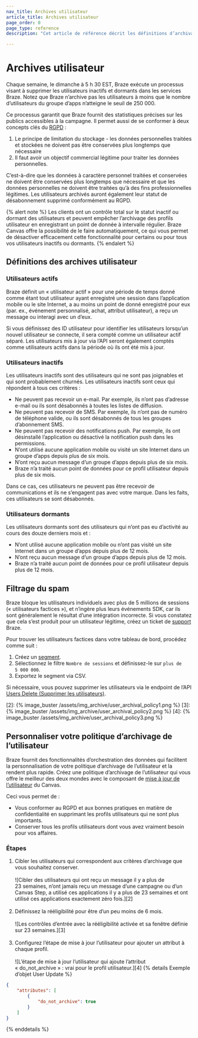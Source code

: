 ```yaml
---
nav_title: Archives utilisateur
article_title: Archives utilisateur
page_order: 0
page_type: reference
description: "Cet article de référence décrit les définitions d’archivage des utilisateurs, le blocage des courriers indésirables et comment personnaliser la politique d’archivage."

---
```

# Archives utilisateur

Chaque semaine, le dimanche à 5 h 30 EST, Braze exécute un processus visant à supprimer les utilisateurs inactifs et dormants dans les services Braze. Notez que Braze n’archive pas les utilisateurs à moins que le nombre d’utilisateurs du groupe d’apps n’atteigne le seuil de 250 000. 

Ce processus garantit que Braze fournit des statistiques précises sur les publics accessibles à la campagne. Il permet aussi de se conformer à deux concepts clés du [RGPD][1] :

1. Le principe de limitation du stockage - les données personnelles traitées et stockées ne doivent pas être conservées plus longtemps que nécessaire
2. Il faut avoir un objectif commercial légitime pour traiter les données personnelles.

C’est-à-dire que les données à caractère personnel traitées et conservées ne doivent être conservées plus longtemps que nécessaire et que les données personnelles ne doivent être traitées qu’à des fins professionnelles légitimes. Les utilisateurs archivés auront également leur statut de désabonnement supprimé conformément au RGPD.

{% alert note %} Les clients ont un contrôle total sur le statut inactif ou dormant des utilisateurs et peuvent empêcher l’archivage des profils utilisateur en enregistrant un point de donnée à intervalle régulier. Braze Canvas offre la possibilité de le faire automatiquement, ce qui vous permet de désactiver efficacement cette fonctionnalité pour certains ou pour tous vos utilisateurs inactifs ou dormants.  {% endalert %}

## Définitions des archives utilisateur

### Utilisateurs actifs

Braze définit un « utilisateur actif » pour une période de temps donné comme étant tout utilisateur ayant enregistré une session dans l’application mobile ou le site Internet, a au moins un point de donné enregistré pour eux (par. ex., événement personnalisé, achat, attribut utilisateur), a reçu un message ou interagi avec un d’eux.

Si vous définissez des ID utilisateur pour identifier les utilisateurs lorsqu’un nouvel utilisateur se connecte, il sera compté comme un utilisateur actif séparé. Les utilisateurs mis à jour via l’API seront également comptés comme utilisateurs actifs dans la période où ils ont été mis à jour.

### Utilisateurs inactifs

Les utilisateurs inactifs sont des utilisateurs qui ne sont pas joignables et qui sont probablement churnés. Les utilisateurs inactifs sont ceux qui répondent à tous ces critères :

- Ne peuvent pas recevoir un e-mail. Par exemple, ils n’ont pas d’adresse e-mail ou ils sont désabonnés à toutes les listes de diffusion.
- Ne peuvent pas recevoir de SMS. Par exemple, ils n’ont pas de numéro de téléphone valide, ou ils sont désabonnés de tous les groupes d’abonnement SMS.
- Ne peuvent pas recevoir des notifications push. Par exemple, ils ont désinstallé l’application ou désactivé la notification push dans les permissions.
- N’ont utilisé aucune application mobile ou visité un site Internet dans un groupe d’apps depuis plus de six mois.
- N’ont reçu aucun message d’un groupe d’apps depuis plus de six mois.
- Braze n’a traité aucun point de données pour ce profil utilisateur depuis plus de six mois.

Dans ce cas, ces utilisateurs ne peuvent pas être recevoir de communications et ils ne s’engagent pas avec votre marque. Dans les faits, ces utilisateurs se sont désabonnés.

### Utilisateurs dormants

Les utilisateurs dormants sont des utilisateurs qui n’ont pas eu d’activité au cours des douze derniers mois et :

- N’ont utilisé aucune application mobile ou n’ont pas visité un site Internet dans un groupe d’apps depuis plus de 12 mois.
- N’ont reçu aucun message d’un groupe d’apps depuis plus de 12 mois.
- Braze n’a traité aucun point de données pour ce profil utilisateur depuis plus de 12 mois.

## Filtrage du spam

Braze bloque les utilisateurs individuels avec plus de 5 millions de sessions (« utilisateurs factices »), et n’ingère plus leurs événements SDK, car ils sont généralement le résultat d’une intégration incorrecte. Si vous constatez que cela s’est produit pour un utilisateur légitime, créez un ticket de [support]({{site.baseurl}}/braze_support/) Braze.

Pour trouver les utilisateurs factices dans votre tableau de bord, procédez comme suit :

1. Créez un [segment]({{site.baseurl}}/user_guide/engagement_tools/segments/creating_a_segment/).
2. Sélectionnez le filtre `Nombre de sessions` et définissez-le sur `plus de 5 000 000`.
3. Exportez le segment via CSV.

Si nécessaire, vous pouvez supprimer les utilisateurs via le endpoint de l’API [Users Delete (Supprimer les utilisateurs)]({{site.baseurl}}/api/endpoints/user_data/post_user_delete/).

[1]: {{site.baseurl}}/dp-technical-assistance/#the-right-to-erasure
[2]: {% image_buster /assets/img_archive/user_archival_policy1.png %}
[3]: {% image_buster /assets/img_archive/user_archival_policy2.png %}
[4]: {% image_buster /assets/img_archive/user_archival_policy3.png %}

## Personnaliser votre politique d’archivage de l’utilisateur

Braze fournit des fonctionnalités d’orchestration des données qui facilitent la personnalisation de votre politique d’archivage de l’utilisateur et la rendent plus rapide. Créez une politique d’archivage de l’utilisateur qui vous offre le meilleur des deux mondes avec le composant de [mise à jour de l’utilisateur]({{site.baseurl}}/user_update/) du Canvas.

Ceci vous permet de :

- Vous conformer au RGPD et aux bonnes pratiques en matière de confidentialité en supprimant les profils utilisateurs qui ne sont plus importants.
- Conserver tous les profils utilisateurs dont vous avez vraiment besoin pour vos affaires.

### Étapes

1. Cibler les utilisateurs qui correspondent aux critères d’archivage que vous souhaitez conserver.<br><br>
      ![Cibler des utilisateurs qui ont reçu un message il y a plus de 23 semaines, n’ont jamais reçu un message d’une campagne ou d’un Canvas Step, a utilisé ces applications il y a plus de 23 semaines et ont utilisé ces applications exactement zéro fois.][2]<br><br>
2. Définissez la rééligibilité pour être d’un peu moins de 6 mois.<br><br>
      ![Les contrôles d’entrée avec la rééligibilité activée et sa fenêtre définie sur 23 semaines.][3]<br><br>
3. Configurez l’étape de mise à jour l’utilisateur pour ajouter un attribut à chaque profil.<br><br>
      ![L’étape de mise à jour l’utilisateur qui ajoute l’attribut « do_not_archive » : vrai pour le profil utilisateur.][4]
{% details Exemple d’objet  User Update  %}
```json
{
    "attributes": [ 
        {
            "do_not_archive": true
        }
    ]
}
```
{% enddetails %}